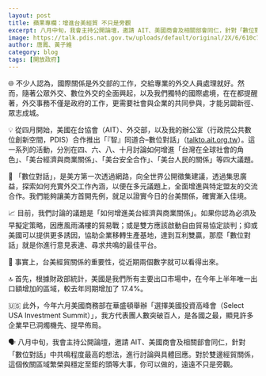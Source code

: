 ```yaml
---
layout: post
title: 蘋果專欄：增進台美經貿 不只是旁觀
excerpt: 八月中旬，我會主持公開論壇，邀請 AIT、美國商會及相關部會同仁，針對「數位對話」中共鳴程度最高的想法，進行討論與具體回應。
image: https://talk.pdis.nat.gov.tw/uploads/default/original/2X/6/610c757018265ec9fc928e665849e0cc5de46114.jpeg
author: 唐鳳、黃子維
category: blog
tags: [開放政府]
---
```


🌐 不少人認為，國際關係是外交部的工作，交給專業的外交人員處理就好。然而，隨著公眾外交、數位外交的全面興起，以及我們獨特的國際處境，在在都提醒著，外交事務不僅是政府的工作，更需要社會與企業的共同參與，才能另闢新徑、眾志成城。

💡 從四月開始，美國在台協會（AIT）、外交部，以及我的辦公室（行政院公共數位創新空間，PDIS）合作推出「『智』同道合–數位對話」（[talkto.ait.org.tw](https://talkto.ait.org.tw/)）。這一系列的活動，分別在四、六、八、十月討論如何增進「台灣在全球社會的角色」、「美台經濟與商業關係」、「美台安全合作」、「美台人民的關係」等四大議題。

📲 「數位對話」，是美方第一次透過網路，向全世界公開徵集建議，透過集思廣益，探索如何充實外交工作內涵，以便在多元議題上，全面增進與特定盟友的交流合作。我們能夠讓美方首開先例，就足以證實今日的台美關係，確實漸入佳境。

📈 目前，我們討論的議題是「如何增進美台經濟與商業關係」。如果你認為必須及早擬定策略，因應風雨滿樓的貿易戰；或是雙方應該啟動自由貿易協定談判；抑或美國可以提供更多誘因，協助企業移轉生產基地，達到互利雙贏，那麼「數位對話」就是你進行意見表達、尋求共鳴的最佳平台。

📒 事實上，台美經貿關係的重要性，從近期兩個數字就可以看得出來。

🔝 首先，根據財政部統計，美國是我們所有主要出口市場中，在今年上半年唯一出口額增加的區域，較去年同期增加了 17.4%。

🇺🇸 此外，今年六月美國商務部在華盛頓舉辦「選擇美國投資高峰會（Select USA Investment Summit）」，我方代表團人數突破百人，是各國之最，顯見許多企業早已洞燭機先、提早佈局。

🗣 八月中旬，我會主持公開論壇，邀請 AIT、美國商會及相關部會同仁，針對「數位對話」中共鳴程度最高的想法，進行討論與具體回應。對於雙邊經貿關係，這個攸關區域繁榮與穩定至鉅的頭等大事，你可以做的，遠遠不只是旁觀。
